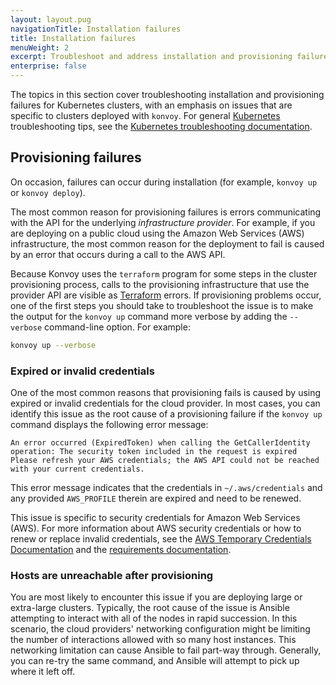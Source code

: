 ```yaml
---
layout: layout.pug
navigationTitle: Installation failures
title: Installation failures
menuWeight: 2
excerpt: Troubleshoot and address installation and provisioning failures
enterprise: false
---
```


The topics in this section cover troubleshooting installation and provisioning failures for Kubernetes clusters, with an emphasis on issues that are specific to clusters deployed with `konvoy`.
For general [Kubernetes][0] troubleshooting tips, see the [Kubernetes troubleshooting documentation][1].

## Provisioning failures

On occasion, failures can occur during installation (for example, `konvoy up` or `konvoy deploy`).

The most common reason for provisioning failures is errors communicating with the API for the underlying *infrastructure provider*.
For example, if you are deploying on a public cloud using the Amazon Web Services (AWS) infrastructure, the most common reason for the deployment to fail is caused by an error that occurs during a call to the AWS API.

Because Konvoy uses the `terraform` program for some steps in the cluster provisioning process, calls to the provisioning infrastructure that use the provider API are visible as [Terraform][2] errors.
If provisioning problems occur, one of the first steps you should take to troubleshoot the issue is to make the output for the `konvoy up` command more verbose by adding the `--verbose` command-line option. For example:

```bash
konvoy up --verbose
```

### Expired or invalid credentials

One of the most common reasons that provisioning fails is caused by using expired or invalid credentials for the cloud provider.
In most cases, you can identify this issue as the root cause of a provisioning failure if the `konvoy up` command displays the following error message:

```text
An error occurred (ExpiredToken) when calling the GetCallerIdentity operation: The security token included in the request is expired
Please refresh your AWS credentials; the AWS API could not be reached with your current credentials.
```

This error message indicates that the credentials in `~/.aws/credentials` and any provided `AWS_PROFILE` therein are expired and need to be renewed.

This issue is specific to security credentials for Amazon Web Services (AWS).
For more information about AWS security credentials or how to renew or replace invalid credentials, see the [AWS Temporary Credentials Documentation](https://docs.aws.amazon.com/IAM/latest/UserGuide/id_credentials_temp.html) and the [requirements documentation](../../install/install-aws#before-you-begin).

### Hosts are unreachable after provisioning

You are most likely to encounter this issue if you are deploying large or extra-large clusters.
Typically, the root cause of the issue is Ansible attempting to interact with all of the nodes in rapid succession.
In this scenario, the cloud providers' networking configuration might be limiting the number of interactions allowed with so many host instances.
This networking limitation can cause Ansible to fail part-way through.
Generally, you can re-try the same command, and Ansible will attempt to pick up where it left off.

[0]:https://kubernetes.io
[1]:https://kubernetes.io/docs/tasks/debug-application-cluster/troubleshooting/
[2]:https://terraform.io
